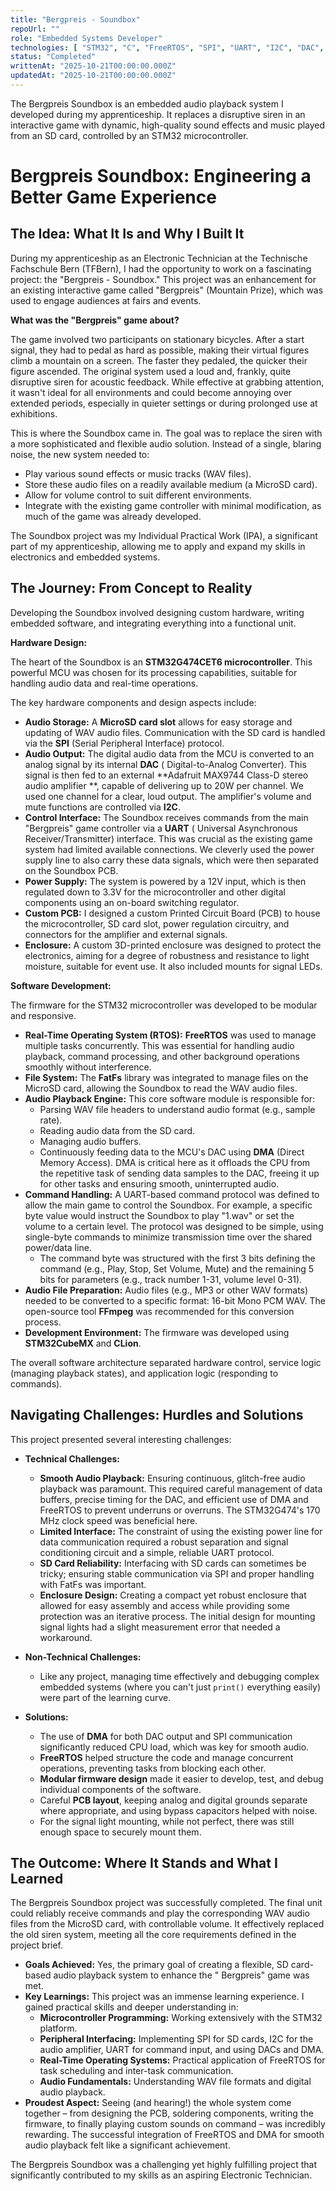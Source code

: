 ```yaml
---
title: "Bergpreis - Soundbox"
repoUrl: ""
role: "Embedded Systems Developer"
technologies: [ "STM32", "C", "FreeRTOS", "SPI", "UART", "I2C", "DAC", "DMA", "STM32CubeMX", "CLion" ]
status: "Completed"
writtenAt: "2025-10-21T00:00:00.000Z"
updatedAt: "2025-10-21T00:00:00.000Z"
---
```


<!-- description -->
The Bergpreis Soundbox is an embedded audio playback system I developed during my apprenticeship. It replaces a
disruptive siren in an interactive game with dynamic, high-quality sound effects and music played from an SD card,
controlled by an STM32 microcontroller.
<!-- /description -->

<!-- content -->

# Bergpreis Soundbox: Engineering a Better Game Experience

## The Idea: What It Is and Why I Built It

During my apprenticeship as an Electronic Technician at the Technische Fachschule Bern (TFBern), I had the opportunity
to work on a fascinating project: the "Bergpreis - Soundbox." This project was an enhancement for an existing
interactive game called "Bergpreis" (Mountain Prize), which was used to engage audiences at fairs and events.

**What was the "Bergpreis" game about?**

The game involved two participants on stationary bicycles. After a start signal, they had to pedal as hard as possible,
making their virtual figures climb a mountain on a screen. The faster they pedaled, the quicker their figure ascended.
The original system used a loud and, frankly, quite disruptive siren for acoustic feedback. While effective at grabbing
attention, it wasn't ideal for all environments and could become annoying over extended periods, especially in quieter
settings or during prolonged use at exhibitions.

This is where the Soundbox came in. The goal was to replace the siren with a more sophisticated and flexible audio
solution. Instead of a single, blaring noise, the new system needed to:

* Play various sound effects or music tracks (WAV files).
* Store these audio files on a readily available medium (a MicroSD card).
* Allow for volume control to suit different environments.
* Integrate with the existing game controller with minimal modification, as much of the game was already developed.

The Soundbox project was my Individual Practical Work (IPA), a significant part of my apprenticeship, allowing me to
apply and expand my skills in electronics and embedded systems.

## The Journey: From Concept to Reality

Developing the Soundbox involved designing custom hardware, writing embedded software, and integrating everything into a
functional unit.

**Hardware Design:**

The heart of the Soundbox is an **STM32G474CET6 microcontroller**. This powerful MCU was chosen for its processing
capabilities, suitable for handling audio data and real-time operations.

The key hardware components and design aspects include:

* **Audio Storage:** A **MicroSD card slot** allows for easy storage and updating of WAV audio files. Communication with
  the SD card is handled via the **SPI** (Serial Peripheral Interface) protocol.
* **Audio Output:** The digital audio data from the MCU is converted to an analog signal by its internal **DAC** (
  Digital-to-Analog Converter). This signal is then fed to an external **Adafruit MAX9744 Class-D stereo audio amplifier
  **, capable of delivering up to 20W per channel. We used one channel for a clear, loud output. The amplifier's volume
  and mute functions are controlled via **I2C**.
* **Control Interface:** The Soundbox receives commands from the main "Bergpreis" game controller via a **UART** (
  Universal Asynchronous Receiver/Transmitter) interface. This was crucial as the existing game system had limited
  available connections. We cleverly used the power supply line to also carry these data signals, which were then
  separated on the Soundbox PCB.
* **Power Supply:** The system is powered by a 12V input, which is then regulated down to 3.3V for the microcontroller
  and other digital components using an on-board switching regulator.
* **Custom PCB:** I designed a custom Printed Circuit Board (PCB) to house the microcontroller, SD card slot, power
  regulation circuitry, and connectors for the amplifier and external signals.
* **Enclosure:** A custom 3D-printed enclosure was designed to protect the electronics, aiming for a degree of
  robustness and resistance to light moisture, suitable for event use. It also included mounts for signal LEDs.

**Software Development:**

The firmware for the STM32 microcontroller was developed to be modular and responsive.

* **Real-Time Operating System (RTOS):** **FreeRTOS** was used to manage multiple tasks concurrently. This was essential
  for handling audio playback, command processing, and other background operations smoothly without interference.
* **File System:** The **FatFs** library was integrated to manage files on the MicroSD card, allowing the Soundbox to
  read the WAV audio files.
* **Audio Playback Engine:** This core software module is responsible for:
    * Parsing WAV file headers to understand audio format (e.g., sample rate).
    * Reading audio data from the SD card.
    * Managing audio buffers.
    * Continuously feeding data to the MCU's DAC using **DMA** (Direct Memory Access). DMA is critical here as it
      offloads the CPU from the repetitive task of sending data samples to the DAC, freeing it up for other tasks and
      ensuring smooth, uninterrupted audio.
* **Command Handling:** A UART-based command protocol was defined to allow the main game to control the Soundbox. For
  example, a specific byte value would instruct the Soundbox to play "1.wav" or set the volume to a certain level. The
  protocol was designed to be simple, using single-byte commands to minimize transmission time over the shared
  power/data line.
    * The command byte was structured with the first 3 bits defining the command (e.g., Play, Stop, Set Volume, Mute)
      and the remaining 5 bits for parameters (e.g., track number 1-31, volume level 0-31).
* **Audio File Preparation:** Audio files (e.g., MP3 or other WAV formats) needed to be converted to a specific format:
  16-bit Mono PCM WAV. The open-source tool **FFmpeg** was recommended for this conversion process.
* **Development Environment:** The firmware was developed using **STM32CubeMX** and **CLion**.

The overall software architecture separated hardware control, service logic (managing playback states), and application
logic (responding to commands).

## Navigating Challenges: Hurdles and Solutions

This project presented several interesting challenges:

* **Technical Challenges:**
    * **Smooth Audio Playback:** Ensuring continuous, glitch-free audio playback was paramount. This required careful
      management of data buffers, precise timing for the DAC, and efficient use of DMA and FreeRTOS to prevent underruns
      or overruns. The STM32G474's 170 MHz clock speed was beneficial here.
    * **Limited Interface:** The constraint of using the existing power line for data communication required a robust
      separation and signal conditioning circuit and a simple, reliable UART protocol.
    * **SD Card Reliability:** Interfacing with SD cards can sometimes be tricky; ensuring stable communication via SPI
      and proper handling with FatFs was important.
    * **Enclosure Design:** Creating a compact yet robust enclosure that allowed for easy assembly and access while
      providing some protection was an iterative process. The initial design for mounting signal lights had a slight
      measurement error that needed a workaround.
* **Non-Technical Challenges:**
    * Like any project, managing time effectively and debugging complex embedded systems (where you can't just `print()`
      everything easily) were part of the learning curve.

* **Solutions:**
    * The use of **DMA** for both DAC output and SPI communication significantly reduced CPU load, which was key for
      smooth audio.
    * **FreeRTOS** helped structure the code and manage concurrent operations, preventing tasks from blocking each
      other.
    * **Modular firmware design** made it easier to develop, test, and debug individual components of the software.
    * Careful **PCB layout**, keeping analog and digital grounds separate where appropriate, and using bypass capacitors
      helped with noise.
    * For the signal light mounting, while not perfect, there was still enough space to securely mount them.

## The Outcome: Where It Stands and What I Learned

The Bergpreis Soundbox project was successfully completed. The final unit could reliably receive commands and play the
corresponding WAV audio files from the MicroSD card, with controllable volume. It effectively replaced the old siren
system, meeting all the core requirements defined in the project brief.

* **Goals Achieved:** Yes, the primary goal of creating a flexible, SD card-based audio playback system to enhance the "
  Bergpreis" game was met.
* **Key Learnings:** This project was an immense learning experience. I gained practical skills and deeper understanding
  in:
    * **Microcontroller Programming:** Working extensively with the STM32 platform.
    * **Peripheral Interfacing:** Implementing SPI for SD cards, I2C for the audio amplifier, UART for command input,
      and using DACs and DMA.
    * **Real-Time Operating Systems:** Practical application of FreeRTOS for task scheduling and inter-task
      communication.
    * **Audio Fundamentals:** Understanding WAV file formats and digital audio playback.
* **Proudest Aspect:** Seeing (and hearing!) the whole system come together – from designing the PCB, soldering
  components, writing the firmware, to finally playing custom sounds on command – was incredibly rewarding. The
  successful integration of FreeRTOS and DMA for smooth audio playback felt like a significant achievement.

The Bergpreis Soundbox was a challenging yet highly fulfilling project that significantly contributed to my skills as an
aspiring Electronic Technician.
<!-- /content -->